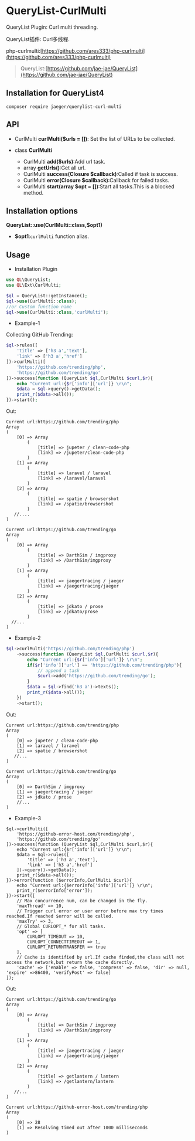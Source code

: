 # QueryList-CurlMulti
QueryList Plugin: Curl multi threading. 

QueryList插件: Curl多线程.

php-curlmulti:[https://github.com/ares333/php-curlmulti](https://github.com/ares333/php-curlmulti)

> QueryList:[https://github.com/jae-jae/QueryList](https://github.com/jae-jae/QueryList)

## Installation for QueryList4
```
composer require jaeger/querylist-curl-multi
```

## API
-  CurlMulti **curlMulti($urls = [])**: Set the list of URLs to be collected.

-  class **CurlMulti** 
	- CurlMulti **add($urls)**:Add url task.
	- array **getUrls()**:Get all url.
	- CurlMulti **success(Closure $callback)**:Called if task is success.
	-  CurlMulti **error(Closure $callback)**:Callback for failed tasks.
	-  CurlMulti **start(array $opt = [])**:Start all tasks.This is a blocked method.

## Installation options

 **QueryList::use(CurlMulti::class,$opt1)**
- **$opt1**:`curlMulti` function alias.

## Usage

- Installation Plugin

```php
use QL\QueryList;
use QL\Ext\CurlMulti;

$ql = QueryList::getInstance();
$ql->use(CurlMulti::class);
//or Custom function name
$ql->use(CurlMulti::class,'curlMulti');
```
- Example-1

Collecting GitHub Trending:
```php
$ql->rules([
    'title' => ['h3 a','text'],
    'link' => ['h3 a','href']
])->curlMulti([
    'https://github.com/trending/php',
    'https://github.com/trending/go'
])->success(function (QueryList $ql,CurlMulti $curl,$r){
    echo "Current url:{$r['info']['url']} \r\n";
    $data = $ql->query()->getData();
    print_r($data->all());
})->start();
```
Out:
```
Current url:https://github.com/trending/php
Array
(
    [0] => Array
        (
            [title] => jupeter / clean-code-php
            [link] => /jupeter/clean-code-php
        )
    [1] => Array
        (
            [title] => laravel / laravel
            [link] => /laravel/laravel
        )
    [2] => Array
        (
            [title] => spatie / browsershot
            [link] => /spatie/browsershot
        )
   //....
)

Current url:https://github.com/trending/go
Array
(
    [0] => Array
        (
            [title] => DarthSim / imgproxy
            [link] => /DarthSim/imgproxy
        )
    [1] => Array
        (
            [title] => jaegertracing / jaeger
            [link] => /jaegertracing/jaeger
        )
    [2] => Array
        (
            [title] => jdkato / prose
            [link] => /jdkato/prose
        )
  //...
)

```

- Example-2

```php
$ql->curlMulti('https://github.com/trending/php')
    ->success(function (QueryList $ql,CurlMulti $curl,$r){
        echo "Current url:{$r['info']['url']} \r\n";
        if($r['info']['url'] == 'https://github.com/trending/php'){
            // append a task
            $curl->add('https://github.com/trending/go');
        }
        $data = $ql->find('h3 a')->texts();
        print_r($data->all());
    })
    ->start();
```
Out:
```
Current url:https://github.com/trending/php
Array
(
    [0] => jupeter / clean-code-php
    [1] => laravel / laravel
    [2] => spatie / browsershot
   //...
)

Current url:https://github.com/trending/go
Array
(
    [0] => DarthSim / imgproxy
    [1] => jaegertracing / jaeger
    [2] => jdkato / prose
    //...
)
```

- Example-3

```
$ql->curlMulti([
    'https://github-error-host.com/trending/php',
    'https://github.com/trending/go'
])->success(function (QueryList $ql,CurlMulti $curl,$r){
    echo "Current url:{$r['info']['url']} \r\n";
    $data = $ql->rules([
        'title' => ['h3 a','text'],
        'link' => ['h3 a','href']
    ])->query()->getData();
    print_r($data->all());
})->error(function ($errorInfo,CurlMulti $curl){
    echo "Current url:{$errorInfo['info']['url']} \r\n";
    print_r($errorInfo['error']);
})->start([
    // Max concurrence num, can be changed in the fly.
    'maxThread' => 10,
    // Trigger curl error or user error before max try times reached.If reached $error will be called.
    'maxTry' => 3,
    // Global CURLOPT_* for all tasks.
    'opt' => [
        CURLOPT_TIMEOUT => 10,
        CURLOPT_CONNECTTIMEOUT => 1,
        CURLOPT_RETURNTRANSFER => true
    ],
    // Cache is identified by url.If cache finded,the class will not access the network,but return the cache directly.
    'cache' => ['enable' => false, 'compress' => false, 'dir' => null, 'expire' =>86400, 'verifyPost' => false]
]);

```
Out:
```
Current url:https://github.com/trending/go
Array
(
    [0] => Array
        (
            [title] => DarthSim / imgproxy
            [link] => /DarthSim/imgproxy
        )
    [1] => Array
        (
            [title] => jaegertracing / jaeger
            [link] => /jaegertracing/jaeger
        )
    [2] => Array
        (
            [title] => getlantern / lantern
            [link] => /getlantern/lantern
        )
   //...
)

Current url:https://github-error-host.com/trending/php
Array
(
    [0] => 28
    [1] => Resolving timed out after 1000 milliseconds
)
```